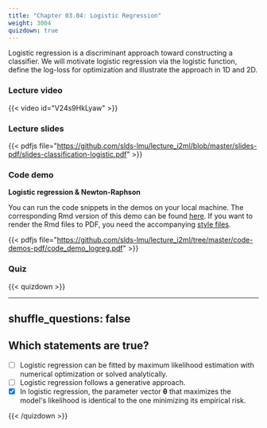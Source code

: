 ```yaml
---
title: "Chapter 03.04: Logistic Regression"
weight: 3004
quizdown: true
---
```

Logistic regression is a discriminant approach toward constructing a classifier. We will motivate logistic regression via the logistic function, define the log-loss for optimization and illustrate the approach in 1D and 2D.

<!--more-->

### Lecture video

{{< video id="V24s9HkLyaw" >}}

### Lecture slides

{{< pdfjs file="https://github.com/slds-lmu/lecture_i2ml/blob/master/slides-pdf/slides-classification-logistic.pdf" >}}

### Code demo

**Logistic regression & Newton-Raphson**

You can run the code snippets in the demos on your local machine. The corresponding Rmd version of this demo can be found [here](https://github.com/compstat-lmu/lecture_i2ml/blob/master/code-demos/code_demo_logreg.Rmd). If you want to render the Rmd files to PDF, you need the accompanying [style files](https://github.com/compstat-lmu/lecture_i2ml/tree/master/style). 

{{< pdfjs file="https://github.com/slds-lmu/lecture_i2ml/tree/master/code-demos-pdf/code_demo_logreg.pdf" >}}

### Quiz

{{< quizdown >}}

---
shuffle_questions: false
---

## Which statements are true? 

- [ ] Logistic regression can be fitted by maximum likelihood estimation with numerical optimization or solved analytically.
- [ ] Logistic regression follows a generative approach.
- [x] In logistic regression, the parameter vector $\mathbf{\theta}$ that maximizes the model's likelihood is identical to the one minimizing its empirical risk.

{{< /quizdown >}}